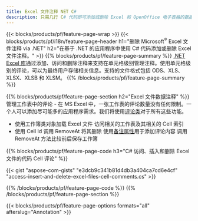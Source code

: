```yaml
---
title: Excel 文件注释 NET C#
description: 只需几行 C# 代码即可添加或删除 Excel 和 OpenOffice 电子表格的数据注释。
---
```

{{< blocks/products/pf/feature-page-wrap >}}
{{< blocks/products/pf/i18n/feature-page-header h1="删除 Microsoft<sup>&reg;</sup> Excel 文件注释 via .NET" h2="在基于 .NET 的应用程序中使用 C# 代码添加或删除 Excel 文件注释。" >}}
{{% blocks/products/pf/feature-page-summary %}}
[.NET Excel 库](/cells/zh/net/)通过添加、访问和删除注释来支持在单元格级别管理注释。使用单元格级别的评论，可以为最终用户存储相关信息。支持的文件格式包括 ODS、XLS、XLSX、XLSB 和 XLSM。
{{% /blocks/products/pf/feature-page-summary %}}

{{% blocks/products/pf/feature-page-section h2="Excel 文件数据注释" %}}
管理工作表中的评论 - 在 MS Excel 中，一张工作表的评论数量没有任何限制。一个人可以添加尽可能多的应用程序需求。我们将使用[评论类](https://reference.aspose.com/cells/net/aspose.cells/comment)对于所有这些功能。

+ 使用工作簿类对象加载 Excel 文件
访问相关的工作表及其相关的 Cell 索引
+ 使用 Cell Id 调用 RemoveAt 将其删除
 使用[备注属性](https://reference.aspose.com/cells/net/aspose.cells/comment/properties/note)用于添加评论内容
调用 RemoveAt 方法比较前后保存工作簿

{{% blocks/products/pf/feature-page-code h3="C# 访问、插入和删除 Excel 文件的代码 Cell 评论" %}}


{{< gist "aspose-com-gists" "e3dcb9c341b81d4db3a404ca7cd6e4cf" "access-insert-and-delete-excel-files-cell-comments.cs" >}}

{{% /blocks/products/pf/feature-page-code %}}
{{% /blocks/products/pf/feature-page-section %}}

{{< blocks/products/pf/feature-page-options formats="all" afterslug="Annotation" >}}
